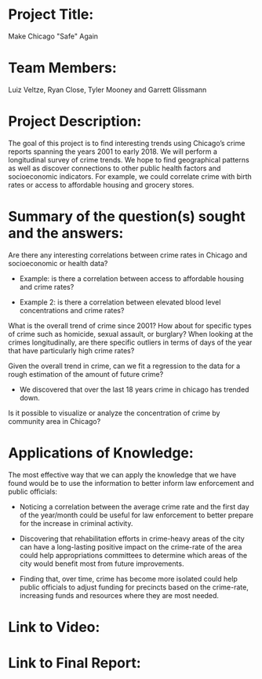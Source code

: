 # Project Title: 
Make Chicago "Safe" Again

# Team Members: 
Luiz Veltze, Ryan Close, Tyler Mooney and Garrett Glissmann

# Project Description: 
The goal of this project is to find interesting trends using Chicago’s crime reports spanning the years 2001 to early 2018. We will perform a longitudinal survey of crime trends. We hope to find geographical patterns as well as discover connections to other public health factors and socioeconomic indicators. For example, we could correlate crime with birth rates or access to affordable housing and grocery stores.

# Summary of the question(s) sought and the answers:
Are there any interesting correlations between crime rates in Chicago and socioeconomic or health data?

  - Example: is there a correlation between access to affordable housing and crime rates?
  
  - Example 2: is there a correlation between elevated blood level concentrations and crime rates?
  
What is the overall trend of crime since 2001? How about for specific types of crime such as homicide, sexual assault, or burglary?
When looking at the crimes longitudinally, are there specific outliers in terms of days of the year that have particularly high crime rates?

Given the overall trend in crime, can we fit a regression to the data for a rough estimation of the amount of future crime?

  - We discovered that over the last 18 years crime in chicago has trended down.

Is it possible to visualize or analyze the concentration of crime by community area in Chicago?


# Applications of Knowledge:
The most effective way that we can apply the knowledge that we have found would be to use the information to better inform law enforcement and public officials: 

  - Noticing a correlation between the average crime rate and the first day of the year/month could be useful for law enforcement to better prepare for the increase in criminal activity. 
  
  - Discovering that rehabilitation efforts in crime-heavy areas of the city can have a long-lasting positive impact on the crime-rate of the area could help appropriations committees to determine which areas of the city would benefit most from future improvements.
     
  - Finding that, over time, crime has become more isolated could help public officials to adjust funding for precincts based on the crime-rate, increasing funds and resources where they are most needed.

# Link to Video:

# Link to Final Report:


